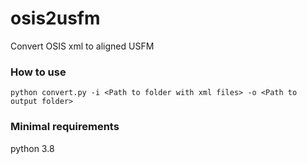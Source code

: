 # osis2usfm
Convert OSIS xml to aligned USFM

### How to use

```python convert.py -i <Path to folder with xml files> -o <Path to output folder>```

### Minimal requirements

python 3.8
